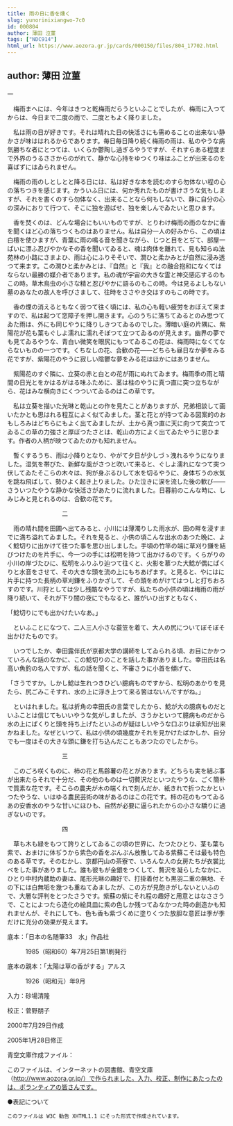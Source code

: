 ```yaml
---
title: 雨の日に香を燻く
slug: yunorinixiangwo-7c0
id: 000804
author: 薄田 泣菫
tags: ["NDC914"]
html_url: https://www.aozora.gr.jp/cards/000150/files/804_17702.html
---
```


## author: 薄田 泣菫

一



　梅雨まへには、今年はきつと乾梅雨だらうといふことでしたが、梅雨に入つてからは、今日まで二度の雨で、二度ともよく降りました。



　私は雨の日が好きです。それは晴れた日の快活さにも需めることの出来ない静かさが味ははれるからであります。毎日毎日降り続く梅雨の雨は、私のやうな病気勝ちな者にとつては、いくらか鬱陶し過ぎるやうですが、それすらある程度まで外界のうるささからのがれて、静かな心持をゆつくり味はふことが出来るのを喜ばずにはゐられません。

　梅雨の雨のしとしとと降る日には、私は好きな本を読むのすら勿体ない程の心の落ちつきを感じます。かういふ日には、何か秀れたものが書けさうな気もしますが、それを書くのすら勿体なく、出来ることなら何もしないで、静に自分の心の深みにおりて行つて、そこに独を遊ばせ、独を楽しんでゐたいと思ひます。

　香を焚くのは、どんな場合にもいいものですが、とりわけ梅雨の雨のなかに香を聞くほど心の落ちつくものはありません。私は自分一人の好みから、この頃は白檀を使ひますが、青葉に雨の鳴る音を聞きながら、じつと目をとぢて、部屋一ぱいに漂ふ忍びやかなその香を聞いてゐると、魂は肉体を離れて、見も知らぬ法苑林の小路にさまよひ、雨は心にふりそそいで、潤ひと柔かみとが自然に浸み透つて来ます。この潤ひと柔かみとは、『自然』と『我』との融合抱和になくてはならない最勝の媒介者であります。私の魂が宇宙の大きな霊と神交感応するのもこの時。草木鳥虫の小さな精と忍びやかに語るのもこの時。今は見るよしもない墓のあなたの故人を呼びさまして、往時をささやき交はすのもこの時です。

　香の煙の消えるともなく弱つて往く頃には、私の心も軽い疲労をおぼえて来ますので、私は起つて窓障子を押し開きます。心のうちに落ちてゐるとのみ思つてゐた雨は、外にも同じやうに降りしきつてゐるのでした。薄暗い庭の片隅に、紫陽花が花も葉もぐしよ濡れに濡れそぼつて立つてゐるのが見えます。幽界の夢でも見てゐるやうな、青白い微笑を眼尻にもつてゐるこの花は、梅雨時になくてならないものの一つです。くちなしの花、合歓の花――どちらも昼日なか夢をみる花ですが、紫陽花のやうに寂しい陰鬱な夢をみる花はほかにはありません。

　紫陽花のすぐ隣に、立葵の赤と白との花が雨にぬれてゐます。梅雨季の雨と晴間の日光とをかはるがはる味ふために、茎は柱のやうに真つ直に突つ立ちながら、花はみな横向きにくつついてゐるのはこの草です。

　私は立葵を描いた光琳と乾山との作を見たことがありますが、兄弟相談して画いたかとも思はれる程互によく似てゐました。茎と花とが持つてゐる図案的のおもしろみはどちらにもよく出てゐましたが、土から真つ直に天に向つて突立つてゐるこの草の力強さと厚ぼつたさとは、乾山の方によく出てゐたやうに思ひます。作者の人柄が映つてゐたのかも知れません。

　暫くするうち、雨は小降りとなり、やがて夕日が少しづゝ洩れるやうになりました。湿気を帯びた、新鮮な風がさつと吹いて来ると、ぐしよ濡れになつて突つ伏してゐたそこらの木々は、狗が身ぶるひして水を切るやうに、身体ぢうの水気を跳ね飛ばして、勢ひよく起き上りました。ひた泣きに涙を流した後の歓び――さういつたやうな静かな快活さがあたりに流れました。日暮前のこんな時に、しみじみと見とれるのは、合歓の花です。



　　　　　　　　　二



　雨の晴れ間を田圃へ出てみると、小川には薄濁りした雨水が、田の畔を浸すまでに満ち溢れてゐました。それを見ると、小供の頃こんな出水のあつた晩に、よく鯰切りに出かけて往つた事を思ひ出しました。手頃の竹竿の端に草刈り鎌を結びつけたのを片手に、今一つの手には松明を持つて出かけるのです。くらがりの小川の岸づたひに、松明をふりふり辿つて往くと、火影を慕つた大鯰が偶にぱくりと水音をさせて、その大きな頭を流の上にもちあげます。と見ると、やにはに片手に持つた長柄の草刈鎌をふりかざして、その頭をめがけてはつしと打ちおろすのです。川狩としては少し残酷なやうですが、私たちの小供の頃は梅雨の雨が降り続いて、それが下り闇の夜にでもなると、誰がいひ出すともなく、

「鯰切りにでも出かけたいなあ。」

　といふことになつて、二人三人小さな蓑笠を着て、大人の尻についてぼそぼそ出かけたものです。

　いつでしたか、幸田露伴氏が京都大学の講師をしてゐられる頃、お目にかかつていろんな話のなかに、この鯰切りのことを話した事がありました。幸田氏は名高い魚釣の名人ですが、私の話を聞くと、不審さうに小首を傾げて、

「さうですか。しかし鯰は生れつきひどい臆病ものですから、松明のあかりを見たら、尻ごみこそすれ、水の上に浮き上つて来る筈はないんですがね。」

　といはれました。私は折角の幸田氏の言葉でしたから、鯰が大の臆病ものだといふことは信じてもいいやうな気がしましたが、さうかといつて臆病ものだから水の上にぱくりと頭を持ち上げたといふのが疑はしいやうな口ぶりは承知が出来かねました。なぜといつて、私は小供の頃幾度かそれを見かけたばかしか、自分でも一度はその大きな頭に鎌を打ち込んだこともあつたのでしたから。



　　　　　　　　　三



　このごろ咲くものに、柿の花と馬齢薯の花とがあります。どちらも実を結ぶ事が出来たらそれで十分だ、その他のものは一切贅沢だといつたやうな、ごく簡朴で質素な花です。そこらの農夫が木の端くれで刻んだか、紙きれで折つたかといつたやうな、いはゆる農民芸術の味があるのはこの花です。柿の花のもつてゐるあの安香水のやうな甘いにほひも、自然が必要に逼られたからの小さな驕りに過ぎないのです。



　　　　　　　　　四



　草も木も緑をもつて誇りとしてゐるこの頃の世界に、たつたひとり、茎も葉も紫で、おまけに体ぢうから紫色の香をぷんぷん放散してゐる紫蘇こそは最も特色のある草です。そのむかし、京都円山の茶寮で、いろんな人の女房たちが衣裳比べをした事がありました。誰も彼もが金銀をつくして、贅沢を凝らしたなかに、ひとり中村内蔵助の妻は、尾形光琳の趣好で、打掛着付とも黒羽二重の無地、その下には白無垢を幾つも重ねてゐましたが、この方が見飽きがしないといふので、大層な評判をとつたさうです。紫蘇の紫にそれ程の趣好と用意とはなささうで、ことによつたら造化の絵具皿に紫の色しか残つてゐなかつた時の創造かも知れませんが、それにしても、色も香も紫づくめに塗りくつた放胆な意匠は季が季だけに充分の効果が見えます。













底本：「日本の名随筆33　水」作品社


　　　1985（昭和60）年7月25日第1刷発行

底本の親本：「太陽は草の香がする」アルス

　　　1926（昭和元）年9月

入力：砂場清隆

校正：菅野朋子

2000年7月29日作成

2005年1月28日修正

青空文庫作成ファイル：

このファイルは、インターネットの図書館、青空文庫（http://www.aozora.gr.jp/）で作られました。入力、校正、制作にあたったのは、ボランティアの皆さんです。









●表記について


	このファイルは W3C 勧告 XHTML1.1 にそった形式で作成されています。